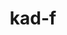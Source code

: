 ---
title: kad-f
github: https://github.com/kad-f
mode: dark
transition: 1s
score: 70.9
archetype:
- Cool Banner
---